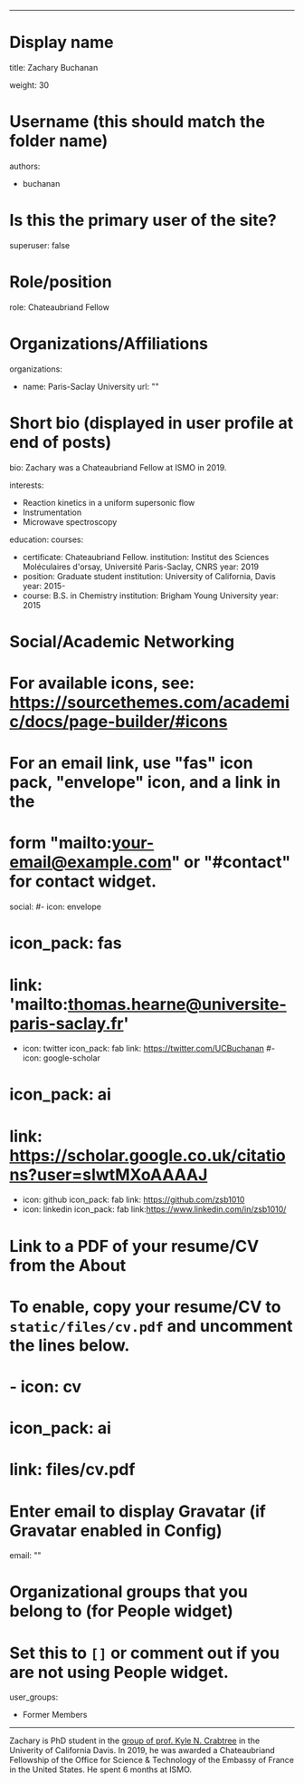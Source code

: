 
---
# Display name
title: Zachary Buchanan

weight: 30

# Username (this should match the folder name)
authors:
- buchanan

# Is this the primary user of the site?
superuser: false

# Role/position
role: Chateaubriand Fellow

# Organizations/Affiliations
organizations:
- name: Paris-Saclay University 
  url: ""

# Short bio (displayed in user profile at end of posts)
bio: Zachary was a Chateaubriand Fellow at ISMO in 2019.

interests:
- Reaction kinetics in a uniform supersonic flow
- Instrumentation
- Microwave spectroscopy


education:
  courses:
  - certificate: Chateaubriand Fellow.
    institution: Institut des Sciences Moléculaires d'orsay, Université Paris-Saclay, CNRS
    year: 2019
  - position: Graduate student
    institution: University of California, Davis
    year: 2015-
  - course: B.S. in Chemistry
    institution: Brigham Young University
    year: 2015

# Social/Academic Networking
# For available icons, see: https://sourcethemes.com/academic/docs/page-builder/#icons
#   For an email link, use "fas" icon pack, "envelope" icon, and a link in the
#   form "mailto:your-email@example.com" or "#contact" for contact widget.
social:
#- icon: envelope
#  icon_pack: fas
#  link: 'mailto:thomas.hearne@universite-paris-saclay.fr'
- icon: twitter
  icon_pack: fab
  link: https://twitter.com/UCBuchanan
#- icon: google-scholar
#  icon_pack: ai
#  link: https://scholar.google.co.uk/citations?user=sIwtMXoAAAAJ
- icon: github
  icon_pack: fab
  link: https://github.com/zsb1010
- icon: linkedin
  icon_pack: fab
  link:https://www.linkedin.com/in/zsb1010/
  
# Link to a PDF of your resume/CV from the About 
# To enable, copy your resume/CV to `static/files/cv.pdf` and uncomment the lines below.
# - icon: cv
#   icon_pack: ai
#   link: files/cv.pdf

# Enter email to display Gravatar (if Gravatar enabled in Config)
email: ""

# Organizational groups that you belong to (for People widget)
#   Set this to `[]` or comment out if you are not using People widget.
user_groups:
- Former Members
---

Zachary is PhD student in the [group of prof. Kyle N. Crabtree](https://crabtreelab.ucdavis.edu/) in the Univerity of California Davis. In 2019, he was awarded a Chateaubriand Fellowship of the Office for Science & Technology of the Embassy of France in the United States. He spent 6 months at ISMO.
